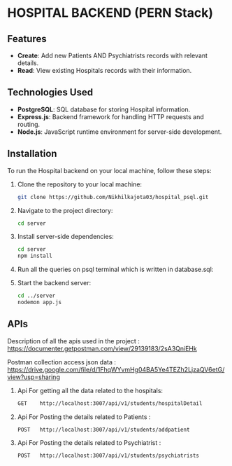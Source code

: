 # HOSPITAL BACKEND (PERN Stack)


## Features

- **Create**: Add new Patients AND Psychiatrists  records with relevant details.
- **Read**: View existing Hospitals records with their information.

## Technologies Used

- **PostgreSQL**: SQL database for storing Hospital information.
- **Express.js**: Backend framework for handling HTTP requests and routing.
- **Node.js**: JavaScript runtime environment for server-side development.

## Installation

To run the Hospital backend on your local machine, follow these steps:

1. Clone the repository to your local machine:

   ```bash
   git clone https://github.com/Nikhilkajota03/hospital_psql.git  
   ```

2. Navigate to the project directory:

   ```bash
   cd server
   ```

3. Install server-side dependencies:

   ```bash
   cd server
   npm install
   ```

4. Run all the queries on psql terminal which is  written in database.sql:
    

5. Start the backend server:

   ```bash
   cd ../server
   nodemon app.js
   ```


## APIs

Description of all the apis used in the project : https://documenter.getpostman.com/view/29139183/2sA3QniEHk

Postman collection access json data  : https://drive.google.com/file/d/1FhqWYvmHg04BA5Ye4TEZh2LjzaQV6etG/view?usp=sharing

1. Api For getting all the data related to the hospitals:

   ```bash
   GET    http://localhost:3007/api/v1/students/hospitalDetail  
   ```

2. Api For Posting the details related to Patients :

   ```bash
   POST   http://localhost:3007/api/v1/students/addpatient  
   ```

3. Api For Posting the details related to Psychiatrist :

   ```bash
   POST   http://localhost:3007/api/v1/students/psychiatrists
   ```     








